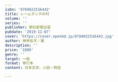 ```yaml
---
isbn: '9784022516442'
title: レームダックの村
volume: ''
series: ''
publisher: 朝日新聞出版
pubdate: '2019-11-07'
cover: 'https://cover.openbd.jp/9784022516442.jpg'
author: 神林長平／著
description: ''
price: '1800'
genre: ''
target: 一般
format: 単行本
content: 日本文学、小説・物語

---
```

